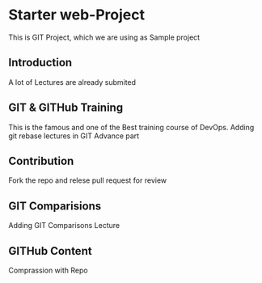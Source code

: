 # Starter web-Project
This is GIT Project, which we are using as Sample project 

## Introduction
A lot of Lectures are already submited

## GIT & GITHub Training
This is the famous and one of the Best training course of DevOps.
Adding git rebase lectures in GIT Advance part

## Contribution
Fork the repo and relese pull request for review

## GIT Comparisions 
Adding GIT Comparisons Lecture

## GITHub Content
Comprassion with Repo
